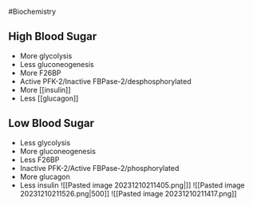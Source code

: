 #Biochemistry 
## High Blood Sugar
* More glycolysis
* Less gluconeogenesis
* More F26BP
* Active PFK-2/Inactive FBPase-2/desphosphorylated
* More [[insulin]]
* Less [[glucagon]]
## Low Blood Sugar
* Less glycolysis
* More gluconeogenesis
* Less F26BP
* Inactive PFK-2/Active FBPase-2/phosphorylated
* More glucagon
* Less insulin
![[Pasted image 20231210211405.png|]]
![[Pasted image 20231210211526.png|500]]
![[Pasted image 20231210211417.png]]